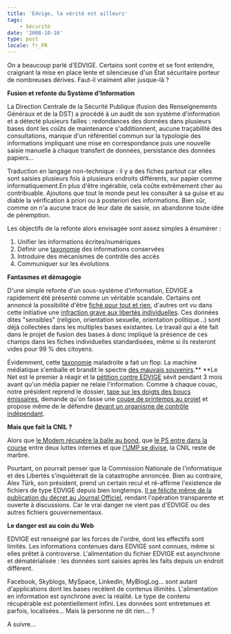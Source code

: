 ```yaml
---
title: 'Edvige, la vérité est ailleurs'
tags:
    - Sécurité
date: '2008-10-10'
type: post
locale: fr_FR
---
```


On a beaucoup parlé d'EDVIGE. Certains sont contre et se font entendre, craignant la mise en place lente et silencieuse d'un État sécuritaire porteur de nombreuses dérives. Faut-il vraiment aller jusque-là&nbsp;?

**Fusion et refonte du Système d'Information**

La Direction Centrale de la Sécurité Publique (fusion des Renseignements Généraux et de la DST) a procédé à un audit de son système d'information et a détecté plusieurs failles&nbsp;: redondances des données dans plusieurs bases dont les coûts de maintenance s'additionnent, aucune traçabilité des consultations, manque d'un référentiel commun sur la typologie des informations impliquant une mise en correspondance puis une nouvelle saisie manuelle à chaque transfert de données, persistance des données papiers…

Traduction en langage non-technique&nbsp;: il y a des fiches partout car elles sont saisies plusieurs fois à plusieurs endroits différents, sur papier comme informatiquement.En plus d'être ingérable, cela coûte extrêmement cher au contribuable. Ajoutons que tout le monde peut les consulter à sa guise et au diable la vérification à priori ou à posteriori des informations. Bien sûr, comme on n'a aucune trace de leur date de saisie, on abandonne toute idée de péremption.

Les objectifs de la refonte alors envisagée sont assez simples à énumérer&nbsp;:

1.  Unifier les informations écrites/numériques
2.  Définir une [taxonomie](http://fr.wikipedia.org/wiki/Taxonomie#Homonymie_en_informatique) des informations conservées
3.  Introduire des mécanismes de contrôle des accès
4.  Communiquer sur les évolutions

**Fantasmes et démagogie**

D'une simple refonte d'un sous-système d'information, EDVIGE a rapidement été présenté comme un véritable scandale. Certains ont annoncé la possibilité d'être [fiché pour tout et rien](http://web.archive.org/web/20080911081722///www.liberation.fr:80/actualite/societe/349602.FR.php), d'autres ont vu dans cette initiative une [infraction grave](http://web.archive.org/web/20081216084725///www.cap21.net:80/dynamic/dossier.php?id=1043%3Cbr/%3E)[ aux libertés individuelles](http://web.archive.org/web/20081216084725///www.cap21.net:80/dynamic/dossier.php?id=1043%3Cbr/%3E). Ces données dites "sensibles" (religion, orientation sexuelle, orientation politique…) sont déjà collectées dans les multiples bases existantes. Le travail qui a été fait dans le projet de fusion des bases à donc impliqué la présence de ces champs dans les fiches individuelles standardisées, même si ils resteront vides pour 99 % des citoyens.

Évidemment, cette [taxonomie](http://fr.wikipedia.org/wiki/Taxonomie#Homonymie_en_informatique) maladroite a fait un flop. La machine médiatique s'emballe et brandit le spectre [des mauvais souvenirs](https://fr.answers.yahoo.com/question/index?qid=20080903095407AAd3yfr).\*\* \*\*Le Net est le premier à réagir et la [pétition contre EDVIGE](http://web.archive.org/web/20090412070052///nonaedvige.ras.eu.org:80/) sévit pendant 3 mois avant qu'un média papier ne relaie l'information. Comme à chaque couac, notre président reprend le dossier, [tape sur les doigts des boucs émissaires](http://web.archive.org/web/20080922053339///www.liberation.fr:80/actualite/politiques/352907.FR.php?), demande qu'on fasse une [coupe de printemps au projet](http://www.lejdd.fr/cmc/politique/200838/grand-toilettage-pour-edvige_150124.html) et propose même de le défendre [devant un organisme de contrôle indépendant](http://tempsreel.nouvelobs.com/).

**Mais que fait la CNIL&nbsp;?**

Alors que [le Modem récupère la balle au bond](http://web.archive.org/web/20081020002935///www.mouvementdemocrate.fr:80/actualites/bayrou-modem-retrait-decret-edvige-100908.html?), que [le PS entre dans la course](http://presse.parti-socialiste.fr/2008/09/05/fichier-edvige-de-nombreuses-regressions-pour-les-libertes-publiques/) entre deux luttes internes et que [l'UMP se divise](http://web.archive.org/web/20080914062355///www.liberation.fr:80/actualite/politiques/351006.FR.php), la CNIL reste de marbre.

Pourtant, on pourrait penser que la Commission Nationale de l'informatique et des Libertés s'inquiéterait de la catastrophe annoncée. Bien au contraire, Alex Türk, son président, prend un certain recul et ré-affirme l'existence de fichiers de type EDVIGE depuis bien longtemps. [Il se félicite même de la publication du décret au Journal Officiel](http://www.telerama.fr/idees/il-y-a-bien-plus-dangereux-que-le-fichier-edvige,33683.php), rendant l'opération transparente et ouverte à discussions. Car le vrai danger ne vient pas d'EDVIGE ou des autres fichiers gouvernementaux.

**Le danger est au coin du Web**

EDVIGE est renseigné par les forces de l'ordre, dont les effectifs sont limités. Les informations contenues dans EDVIGE sont connues, même si elles prêtet à controverse. L'alimentation du fichier EDVIGE est asynchrone et dématérialisée&nbsp;: les données sont saisies après les faits depuis un endroit différent.

Facebook, Skyblogs, MySpace, LinkedIn, MyBlogLog… sont autant d'applications dont les bases recèlent de contenus illimités. L'alimentation en information est synchrone avec la réalité. Le type de contenu récupérable est potentiellement infini. Les données sont entretenues et parfois, localisées…
Mais là personne ne dit rien…&nbsp;?

A suivre…

